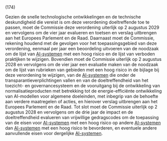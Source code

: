 (174)

Gezien de snelle technologische ontwikkelingen en de technische deskundigheid die vereist is om deze verordening doeltreffende toe te passen, moet de Commissie deze verordening uiterlijk op 2 augustus 2029 en vervolgens om de vier jaar evalueren en toetsen en verslag uitbrengen aan het Europees Parlement en de Raad. Daarnaast moet de Commissie, rekening houdend met de gevolgen voor het toepassingsgebied van deze verordening, eenmaal per jaar een beoordeling uitvoeren van de noodzaak om de lijst van [AI-systemen](a3.md#^ai-systeem) met een hoog risico en de lijst van verboden praktijken te wijzigen. Bovendien moet de Commissie uiterlijk op 2 augustus 2028 en vervolgens om de vier jaar een evaluatie maken van de noodzaak om de lijst van rubrieken van gebieden met een hoog risico in de bijlage bij deze verordening te wijzigen, van de [AI-systemen](a3.md#^ai-systeem) die onder de transparantieverplichtingen vallen en van de doeltreffendheid van het toezicht- en governancesysteem en de vooruitgang bij de ontwikkeling van normalisatieproducten met betrekking tot de energie-efficiënte ontwikkeling van AI-modellen voor algemene doeleinden, met inbegrip van de behoefte aan verdere maatregelen of acties, en hierover verslag uitbrengen aan het Europees Parlement en de Raad. Tot slot moet de Commissie uiterlijk op 2 augustus 2028 en vervolgens om de drie jaar de impact en de doeltreffendheid evalueren van vrijwillige gedragscodes om de toepassing van de eisen voor [AI-systemen](a3.md#^ai-systeem) met een hoog risico op andere [AI-systemen](a3.md#^ai-systeem) dan [AI-systemen](a3.md#^ai-systeem) met een hoog risico te bevorderen, en eventuele andere aanvullende eisen voor dergelijke [AI-systemen](a3.md#^ai-systeem).
